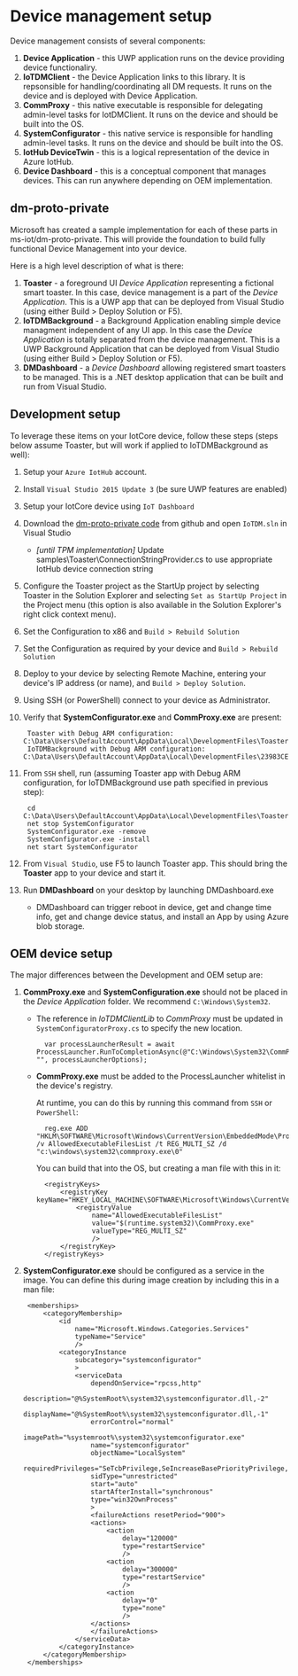 # Device management setup

Device management consists of several components:

1. **Device Application** - this UWP application runs on the device providing device functionaliry.
1. **IoTDMClient** - the Device Application links to this library.  It is repsonsible for handling/coordinating all DM requests. It runs on the device and is deployed with Device Application.
1. **CommProxy** - this native executable is responsible for delegating admin-level tasks for IotDMClient.  It runs on the device and should be built into the OS.
1. **SystemConfigurator** - this native service is responsible for handling admin-level tasks.  It runs on the device and should be built into the OS.
1. **IotHub DeviceTwin** - this is a logical representation of the device in Azure IotHub.
1. **Device Dashboard** - this is a conceptual component that manages devices.  This can run anywhere depending on OEM implementation.

## dm-proto-private

Microsoft has created a sample implementation for each of these parts in ms-iot/dm-proto-private.  This will provide the foundation to build fully functional Device Management into your device.

Here is a high level description of what is there:

1. **Toaster** - a foreground UI *Device Application* representing a fictional smart toaster.  In this case, device management is a part of the *Device Application*.  This is a UWP app that can be deployed from Visual Studio (using either Build > Deploy Solution or F5).
1. **IoTDMBackground** - a Background Application enabling simple device managment independent of any UI app.  In this case the *Device Application* is totally separated from the device management.  This is a UWP Background Application that can be deployed from Visual Studio (using either Build > Deploy Solution or F5).
1. **DMDashboard** - a *Device Dashboard* allowing registered smart toasters to be managed.  This is a .NET desktop application that can be built and run from Visual Studio.

## Development setup

To leverage these items on your IotCore device, follow these steps (steps below assume Toaster, but will work if applied to IoTDMBackground as well):

1. Setup your `Azure IotHub` account.
1. Install `Visual Studio 2015 Update 3` (be sure UWP features are enabled)
1. Setup your IotCore device using `IoT Dashboard`
1. Download the [dm-proto-private code](https://github.com/ms-iot/dm-proto-private) from github and open `IoTDM.sln` in Visual Studio
    + *[until TPM implementation]* Update samples\Toaster\ConnectionStringProvider.cs to use appropriate IotHub device connection string
1. Configure the Toaster project as the StartUp project by selecting Toaster in the Solution Explorer and selecting `Set as StartUp Project` in the Project  menu (this option is also available in the Solution Explorer's right click context menu).
1. Set the Configuration to x86 and `Build > Rebuild Solution`
1. Set the Configuration as required by your device and `Build > Rebuild Solution`
1. Deploy to your device by selecting Remote Machine, entering your device's IP address (or name), and `Build > Deploy Solution`.
1. Using SSH (or PowerShell) connect to your device as Administrator.
1. Verify that **SystemConfigurator.exe** and **CommProxy.exe** are present:

        Toaster with Debug ARM configuration: C:\Data\Users\DefaultAccount\AppData\Local\DevelopmentFiles\ToasterUiVS.Debug_ARM.msft
        IoTDMBackground with Debug ARM configuration: C:\Data\Users\DefaultAccount\AppData\Local\DevelopmentFiles\23983CETAthensQuality.IoTDMBackgroundSampleVS.Debug_ARM.msft

1. From `SSH` shell, run (assuming Toaster app with Debug ARM configuration, for IoTDMBackground use path specified in previous step):

        cd C:\Data\Users\DefaultAccount\AppData\Local\DevelopmentFiles\ToasterUiVS.Debug_ARM.msft
        net stop SystemConfigurator
        SystemConfigurator.exe -remove
        SystemConfigurator.exe -install
        net start SystemConfigurator

1. From `Visual Studio`, use F5 to launch Toaster app.  This should bring the **Toaster** app to your device and start it.
1. Run **DMDashboard** on your desktop by launching DMDashboard.exe
    + DMDashboard can trigger reboot in device, get and change time info, get and change device status, and install an App by using Azure blob storage.

## OEM device setup

The major differences between the Development and OEM setup are:

1. **CommProxy.exe** and **SystemConfiguration.exe** should not be placed in the *Device Application* folder.  We recommend `C:\Windows\System32`.
    + The reference in *IoTDMClientLib* to *CommProxy* must be updated in `SystemConfiguratorProxy.cs` to specify the new location.

            var processLauncherResult = await ProcessLauncher.RunToCompletionAsync(@"C:\Windows\System32\CommProxy.exe", "", processLauncherOptions);

    + **CommProxy.exe** must be added to the ProcessLauncher whitelist in the device's registry.

        At runtime, you can do this by running this command from `SSH` or `PowerShell`:

            reg.exe ADD "HKLM\SOFTWARE\Microsoft\Windows\CurrentVersion\EmbeddedMode\ProcessLauncher" /v AllowedExecutableFilesList /t REG_MULTI_SZ /d "c:\windows\system32\commproxy.exe\0"

        You can build that into the OS, but creating a man file with this in it:

            <registryKeys>  
                <registryKey keyName="HKEY_LOCAL_MACHINE\SOFTWARE\Microsoft\Windows\CurrentVersion\EmbeddedMode\ProcessLauncher">  
                    <registryValue  
                        name="AllowedExecutableFilesList"  
                        value="$(runtime.system32)\CommProxy.exe"  
                        valueType="REG_MULTI_SZ"  
                        />  
                </registryKey>  
            </registryKeys>

1. **SystemConfigurator.exe** should be configured as a service in the image.  You can define this during image creation by including this in a man file:

        <memberships>
            <categoryMembership>
                <id
                    name="Microsoft.Windows.Categories.Services"
                    typeName="Service"
                    />
                <categoryInstance
                    subcategory="systemconfigurator"
                    >
                    <serviceData
                        dependOnService="rpcss,http"
                        description="@%SystemRoot%\system32\systemconfigurator.dll,-2"
                        displayName="@%SystemRoot%\system32\systemconfigurator.dll,-1"
                        errorControl="normal"
                        imagePath="%systemroot%\system32\systemconfigurator.exe"
                        name="systemconfigurator"
                        objectName="LocalSystem"
                        requiredPrivileges="SeTcbPrivilege,SeIncreaseBasePriorityPrivilege,SeCreatePermanentPrivilege,SeSecurityPrivilege,SeChangeNotifyPrivilege,SeImpersonatePrivilege,SeCreateGlobalPrivilege,SeAssignPrimaryTokenPrivilege,SeRestorePrivilege,SeTakeOwnershipPrivilege,SeBackupPrivilege,SeCreateSymbolicLinkPrivilege"
                        sidType="unrestricted"
                        start="auto"
                        startAfterInstall="synchronous"
                        type="win32OwnProcess"
                        >
                        <failureActions resetPeriod="900">
                        <actions>
                            <action
                                delay="120000"
                                type="restartService"
                                />
                            <action
                                delay="300000"
                                type="restartService"
                                />
                            <action
                                delay="0"
                                type="none"
                                />
                        </actions>
                        </failureActions>
                    </serviceData>
                </categoryInstance>
            </categoryMembership>
        </memberships>



